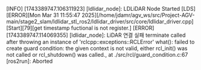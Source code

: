 [INFO] [1743389747.106311923] [ldlidar_node]: LDLiDAR Node Started
[LDS][ERROR][Mon Mar 31 11:55:47 2025][/home/jdamr/agv_ws/src/Project-AGV-main/stage2_slam/ldlidar_stl_ros2/ldlidar_driver/src/core/ldlidar_driver.cpp][Start][79][get timestamp fuctional is not register.]
[ERROR] [1743389747.114069355] [ldlidar_node]: LiDAR 연결 실패
terminate called after throwing an instance of 'rclcpp::exceptions::RCLError'
  what():  failed to create guard condition: the given context is not valid, either rcl_init() was not called or rcl_shutdown() was called., at ./src/rcl/guard_condition.c:67
[ros2run]: Aborted
